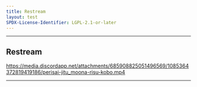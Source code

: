 ```yaml
---
title: Restream
layout: test
SPDX-License-Identifier: LGPL-2.1-or-later
---
```


---

## Restream

<div class="container">
  <video-js id="my-video" class="video-js vjs-default-skin vjs-fluid vjs-layout-medium" poster="https://media.discordapp.net/attachments/1074079942792462478/1082014257161457774/20230306_025643.jpg" preload="auto" controls="controls" data-setup='{}'>
    <source src="https://d2zihajmogu5jn.cloudfront.net/bipbop-advanced/bipbop_16x9_variant.m3u8" type="application/x-mpegurl" />
  </video-js>
</div>

https://media.discordapp.net/attachments/685908825051496569/1085364372819419186/perisai-jitu_moona-risu-kobo.mp4

---
